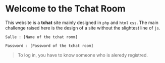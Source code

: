 # Welcome to the **Tchat Room**
This website is a **tchat** site mainly designed in `php` and `html` `css`. The main challenge raised here is the design of a site without the slightest line of `js`.

```
Salle : [Name of the tchat romm]

Password : [Password of the tchat room]
```

>To log in, you have to know someone who is aleredy registred.